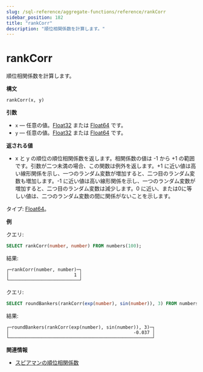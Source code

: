 ```yaml
---
slug: /sql-reference/aggregate-functions/reference/rankCorr
sidebar_position: 182
title: "rankCorr"
description: "順位相関係数を計算します。"
---
```



# rankCorr

順位相関係数を計算します。

**構文**

``` sql
rankCorr(x, y)
```

**引数**

- `x` — 任意の値。[Float32](/sql-reference/data-types/float) または [Float64](/sql-reference/data-types/float) です。
- `y` — 任意の値。[Float32](/sql-reference/data-types/float) または [Float64](/sql-reference/data-types/float) です。

**返される値**

- x と y の順位の順位相関係数を返します。相関係数の値は -1 から +1 の範囲です。引数が二つ未満の場合、この関数は例外を返します。+1 に近い値は高い線形関係を示し、一つのランダム変数が増加すると、二つ目のランダム変数も増加します。-1 に近い値は高い線形関係を示し、一つのランダム変数が増加すると、二つ目のランダム変数は減少します。0 に近い、または0に等しい値は、二つのランダム変数の間に関係がないことを示します。

タイプ: [Float64](/sql-reference/data-types/float)。

**例**

クエリ:

``` sql
SELECT rankCorr(number, number) FROM numbers(100);
```

結果:

``` text
┌─rankCorr(number, number)─┐
│                        1 │
└──────────────────────────┘
```

クエリ:

``` sql
SELECT roundBankers(rankCorr(exp(number), sin(number)), 3) FROM numbers(100);
```

結果:

``` text
┌─roundBankers(rankCorr(exp(number), sin(number)), 3)─┐
│                                              -0.037 │
└─────────────────────────────────────────────────────┘
```
**関連情報**

- [スピアマンの順位相関係数](https://en.wikipedia.org/wiki/Spearman%27s_rank_correlation_coefficient)
